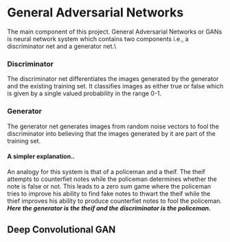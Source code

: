 # General Adversarial Networks
The main component of this project.
General Adversarial Networks or GANs is neural network system which contains two components i.e., a discriminator net and a generator net.\

### Discriminator
The discriminator net differentiates the images generated by the generator and the existing training set.
It classifies images as either true or false which is given by a single valued probability in the range 0-1.

### Generator
The generator net generates images from random noise vectors to fool the discriminator into believing that the images generated by it are part of the training set.

#### A simpler explanation..
An analogy for this system is that of a policeman and a theif. The theif attempts to counterfiet notes while the policeman determines whether the note is false or not.
This leads to a zero sum game where the policeman tries to improve his ability to find fake notes to thwart the theif while the thief improves his ability to produce counterfiet notes to fool the policeman.
***Here the generator is the theif and the discriminator is the policeman.***

## Deep Convolutional GAN
